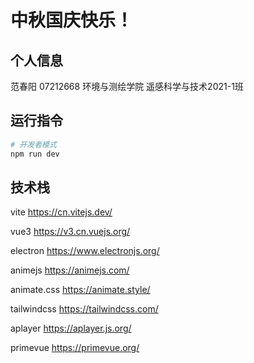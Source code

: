 # 中秋国庆快乐！

## 个人信息

范春阳 07212668 环境与测绘学院 遥感科学与技术2021-1班

## 运行指令

```sh
# 开发者模式
npm run dev
```

## 技术栈

vite https://cn.vitejs.dev/

vue3 https://v3.cn.vuejs.org/

electron https://www.electronjs.org/

animejs https://animejs.com/

animate.css https://animate.style/

tailwindcss https://tailwindcss.com/

<!-- daisyui https://daisyui.com/ -->

aplayer https://aplayer.js.org/

primevue https://primevue.org/